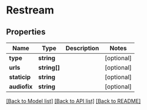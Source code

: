 # Restream

## Properties
Name | Type | Description | Notes
------------ | ------------- | ------------- | -------------
**type** | **string** |  | [optional] 
**urls** | **string[]** |  | [optional] 
**staticip** | **string** |  | [optional] 
**audiofix** | **string** |  | [optional] 

[[Back to Model list]](../README.md#documentation-for-models) [[Back to API list]](../README.md#documentation-for-api-endpoints) [[Back to README]](../README.md)

